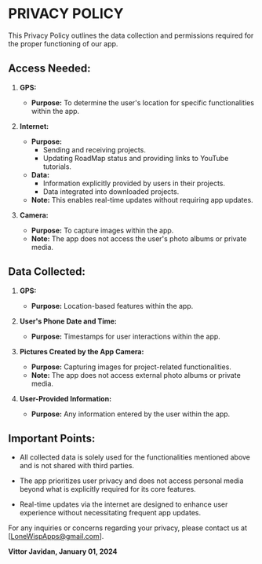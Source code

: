 # PRIVACY POLICY

This Privacy Policy outlines the data collection and permissions required for the proper functioning of our app.

## Access Needed:

1. **GPS:**
   - **Purpose:** To determine the user's location for specific functionalities within the app.

2. **Internet:**
   - **Purpose:**
     - Sending and receiving projects.
     - Updating RoadMap status and providing links to YouTube tutorials.
   - **Data:**
     - Information explicitly provided by users in their projects.
     - Data integrated into downloaded projects.
   - **Note:** This enables real-time updates without requiring app updates.

3. **Camera:**
   - **Purpose:** To capture images within the app.
   - **Note:** The app does not access the user's photo albums or private media.

## Data Collected:

1. **GPS:**
   - **Purpose:** Location-based features within the app.

2. **User's Phone Date and Time:**
   - **Purpose:** Timestamps for user interactions within the app.

3. **Pictures Created by the App Camera:**
   - **Purpose:** Capturing images for project-related functionalities.
   - **Note:** The app does not access external photo albums or private media.

4. **User-Provided Information:**
   - **Purpose:** Any information entered by the user within the app.

## Important Points:

- All collected data is solely used for the functionalities mentioned above and is not shared with third parties.
  
- The app prioritizes user privacy and does not access personal media beyond what is explicitly required for its core features.

- Real-time updates via the internet are designed to enhance user experience without necessitating frequent app updates.

For any inquiries or concerns regarding your privacy, please contact us at [LoneWispApps@gmail.com].

**Vittor Javidan, January 01, 2024**
